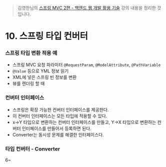 > 김영한님의 [스프링 MVC 2편 - 백엔드 웹 개발 활용 기술](https://www.inflearn.com/course/%EC%8A%A4%ED%94%84%EB%A7%81-mvc-2) 강의 내용을 정리한 것입니다.

# 10. 스프링 타입 컨버터
### 스프링 타입 변환 적용 예
- 스프링 MVC 요청 파라미터 `@RequestParam`, `@ModelAttribute`, `@PathVariable`
- `@Value` 등으로 YML 정보 읽기
- XML에 넣은 스프링 빈 정보를 변환
- 뷰를 렌더링 할 때

### 컨버터 인터페이스
- 스프링은 확장 가능한 컨버터 인터페이스를 제공한다.
- 이 컨버터 인터페이스는 모든 타입에 적용할 수 있다.
- x->Y 타입으로 변환하는 컨버터 인터페이스를 만들고, Y->X 타입으로 변환하는 컨버터 인터페이스를 만들어서 등록하면 된다.
- Converter는 동시성 문제를 해결한 인터페이스다.

### 타입 컨버터 - Converter
6~
